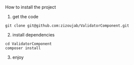 How to install the project
1. get the code
```
git clone git@github.com:zizoujab/ValidatorComponent.git
```
2. install dependencies
```
cd ValidatorComponent
composer install
```
3. enjoy